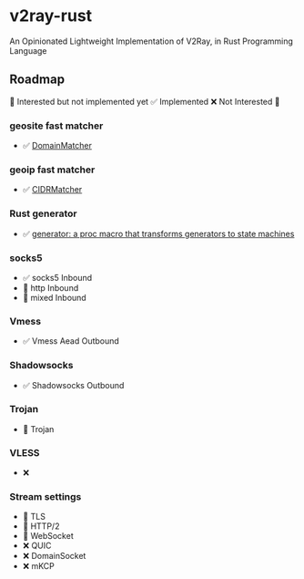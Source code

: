 # v2ray-rust
An Opinionated Lightweight Implementation of V2Ray, in Rust Programming Language


## Roadmap

🚧 Interested but not implemented yet ✅ Implemented ❌ Not Interested 🤔 

### geosite fast matcher
- ✅ [DomainMatcher](https://github.com/Qv2ray/DomainMatcher)

### geoip fast matcher
- ✅ [CIDRMatcher](https://github.com/Qv2ray/CIDRMatcher)

### Rust generator
- ✅ [generator: a proc macro that transforms generators to state machines](https://github.com/darsvador/generator)

### socks5
- ✅ socks5 Inbound
- 🚧 http Inbound
- 🚧 mixed Inbound

### Vmess

- ✅ Vmess Aead Outbound

### Shadowsocks

- ✅ Shadowsocks Outbound

### Trojan
- 🚧 Trojan

### VLESS
- ❌ 
 
### Stream settings

- 🚧 TLS
- 🚧 HTTP/2
- 🚧 WebSocket
- ❌ QUIC
- ❌ DomainSocket
- ❌ mKCP
